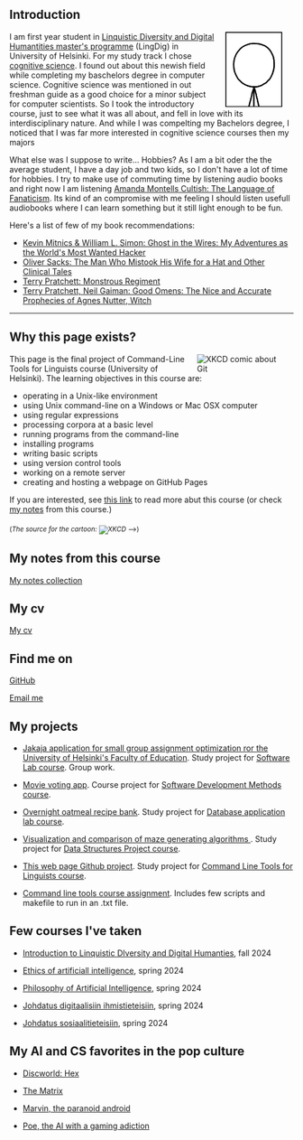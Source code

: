 ## Introduction

<img src="assets/images/stick_figure.png" alt="XKCD comic about Git" hspace="20" width="20%" align="right"/> I am first year student in [Linquistic Diversity and Digital Humantities master's programme](https://www.helsinki.fi/en/degree-programmes/linguistic-diversity-and-digital-humanities-masters-programme/studying) (LingDig) in University of Helsinki. For my study track I chose [cognitive science](https://www.helsinki.fi/en/faculty-arts/research/disciplines/digital-humanities/cognitive-science). I found out about this newish field while completing my baschelors degree in computer science. Cognitive science was mentioned in out freshman guide as a good choice for a minor subject for computer scientists. So I took the introductory course, just to see what it was all about, and fell in love with its interdisciplinary nature. And while I was compelting my Bachelors degree, I noticed that I was far more interested in cognitive science courses then my majors

What else was I suppose to write... Hobbies? As I am a bit oder the the average student, I have a day job and two kids, so I don't have a lot of time for hobbies. I try to make use of commuting time by listening audio books and right now I am listening [Amanda Montells Cultish: The Language of Fanaticism](https://www.goodreads.com/book/show/55338982-cultish). Its kind of an compromise with me feeling I should listen usefull audiobooks where I can learn something but it still light enough to be fun.

Here's a list of few of my book recommendations: 
* [Kevin Mitnics & William L. Simon: Ghost in the Wires: My Adventures as the World's Most Wanted Hacker](https://www.goodreads.com/book/show/10256723-ghost-in-the-wires?ref=nav_sb_ss_1_18)
* [Oliver Sacks: The Man Who Mistook His Wife for a Hat and Other Clinical Tales](https://www.goodreads.com/book/show/63697.The_Man_Who_Mistook_His_Wife_for_a_Hat_and_Other_Clinical_Tales?ref=nav_sb_ss_1_24)
* [Terry Pratchett: Monstrous Regiment](https://www.goodreads.com/book/show/34511.Monstrous_Regiment?ac=1&from_search=true&qid=bXKHwntRTR&rank=1)
* [Terry Pratchett, Neil Gaiman: Good Omens: The Nice and Accurate Prophecies of Agnes Nutter, Witch](https://www.goodreads.com/book/show/12067.Good_Omens?from_search=true&from_srp=true&qid=E3jibDoW7X&rank=2)

---

## Why this page exists?

<img src="https://imgs.xkcd.com/comics/git.png" alt="XKCD comic about Git" hspace="20" width="30%" align="right"/>This page is the final project of Command-Line Tools for Linguists course (University of Helsinki). The learning objectives in this course are:
* operating in a Unix-like environment
* using Unix command-line on a Windows or Mac OSX computer
* using regular expressions
* processing corpora at a basic level
* running programs from the command-line
* installing programs
* writing basic scripts
* using version control tools
* working on a remote server
* creating and hosting a webpage on GitHub Pages

If you are interested, see [this link](https://studies.helsinki.fi/courses/course-unit/otm-92ee484e-456b-409f-a397-d9d2b6e40a2f/KIK-LG221) to read more abut this course (or check [my notes](https://katja-cmd.github.io/cmdline_course.html)  from this course.)

<sub>(_The source for the cartoon: ![XKCD](https://xkcd.com/1597/)_ -->)<sub>


## My notes from this course

[My notes collection](https://katja-cmd.github.io/cmdline_course.html)


## My cv
[My cv](/assets/documents/cv.pdf)


## Find me on

[GitHub](https://github.com/katja-cmd)

[Email me](mailto:katja.kvintus@helsinki.fi)


## My projects

* [Jakaja application for small group assignment optimization ror the University of Helsinki's Faculty of Education](https://github.com/piryopt/pienryhmien-optimointi). Study project for [Software Lab course](https://studies.helsinki.fi/kurssit/opintojakso/otm-f07aa52f-df4c-4a9a-8e89-d6222b88e2f2/TKT20007). Group work.

* [Movie voting app](https://github.com/KatjaKvintus/Movie-voting-app). Course project for [Software Development Methods course](https://studies.helsinki.fi/courses/course-unit/hy-CU-118024742-2021-08-01/TKT20002).

* [Overnight oatmeal recipe bank](https://github.com/KatjaKvintus/Overnight-oats-recipe-bank). Study project for [Database application lab course](https://studies.helsinki.fi/courses/course-unit/hy-CU-118025659-2021-08-01/TKT20011).

* [Visualization and comparison of maze generating algorithms ](https://github.com/KatjaKvintus/maze_generation). Study project for [Data Structures Project course](https://studies.helsinki.fi/courses/course-unit/hy-CU-118025627-2021-08-01/TKT20010).

* [This web page Github project](https://github.com/katja-cmd/katja-cmd.github.io). Study project for [Command Line Tools for Linguists course](https://studies.helsinki.fi/courses/course-unit/otm-92ee484e-456b-409f-a397-d9d2b6e40a2f).

* [Command line tools course assignment](https://github.com/katja-cmd/cmdline-course). Includes few scripts and makefile to run in an .txt file.


## Few courses I've taken

* [Introduction to Linquistic DIversity and Digital Humanties](https://studies.helsinki.fi/kurssit/toteutus/hy-opt-cur-2425-9df97501-21e6-4b8d-9de4-e91303f2ff71/LDA-301), fall 2024

* [Ethics of artificiall intelligence](https://studies.helsinki.fi/kurssit/toteutus/hy-opt-cur-2324-e5f774f1-ddd7-4890-be4f-d9501d462795/LDA-C505), spring 2024

* [Philosophy of Artificial Intelligence](https://studies.helsinki.fi/kurssit/toteutus/hy-opt-cur-2324-9fbc2bee-b638-41ea-ac53-35dc54b1515a/LDA-C307), spring 2024

* [Johdatus digitaalisiin ihmistieteisiin](https://studies.helsinki.fi/kurssit/toteutus/hy-opt-cur-2324-3cd28bb6-ab6b-45d1-859e-d4c4b55535d3/KIK-417/Johdatus_digitaalisiin_ihmistieteisiin_KIK_417_HISK_234_KUKA_501_TTK_MU221_TTK_MU251_Et%C3%A4opetus), spring 2024

* [Johdatus sosiaalitieteisiin](https://studies.helsinki.fi/kurssit/toteutus/otm-3efa51b5-cc9b-4be6-ab84-972b525252d9/SOSK-101), spring 2024


## My AI and CS favorites in the pop culture

* [Discworld: Hex](https://discworld.fandom.com/wiki/Hex) 

* [The Matrix](https://www.imdb.com/title/tt0133093/)

* [Marvin, the paranoid android](https://en.wikipedia.org/wiki/Marvin_the_Paranoid_Android)

* [Poe, the AI with a gaming adiction](https://altered-carbon.fandom.com/wiki/Poe)
